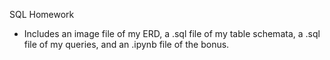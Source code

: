 SQL Homework
- Includes an image file of my ERD, a .sql file of my table schemata, a .sql file of my queries, and an .ipynb file of the bonus. 
